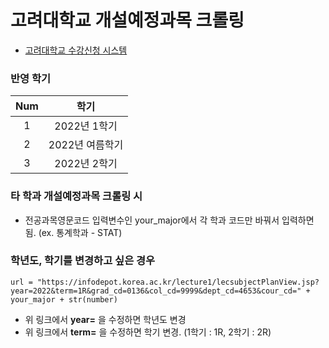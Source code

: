 # 고려대학교 개설예정과목 크롤링
- [고려대학교 수강신청 시스템](https://sugang.korea.ac.kr/)

### 반영 학기
|Num|학기|
|:------:|:------:|
|1|2022년 1학기|
|2|2022년 여름학기|
|3|2022년 2학기|

### 타 학과 개설예정과목 크롤링 시
- 전공과목영문코드 입력변수인 your_major에서 각 학과 코드만 바꿔서 입력하면 됨. (ex. 통계학과 - STAT)

### 학년도, 학기를 변경하고 싶은 경우
~~~
url = "https://infodepot.korea.ac.kr/lecture1/lecsubjectPlanView.jsp?year=2022&term=1R&grad_cd=0136&col_cd=9999&dept_cd=4653&cour_cd=" + your_major + str(number)
~~~
- 위 링크에서 **year=** 을 수정하면 학년도 변경
- 위 링크에서 **term=** 을 수정하면 학기 변경. (1학기 : 1R, 2학기 : 2R)

<!---
# 2022년 제20대 대한민국 대통령 선거 기념
- [president_20.py](https://github.com/jason2133/korea_univ_sugang_crawling/blob/master/president_20.py)
- 2022년 3월 9일 (수)
- 더불어민주당 이재명 vs 국민의힘 윤석열의 개표율 및 각 후보 득표율, 그리고 차이값을 1분 단위로 크롤링하는 코드를 추가해놓았습니다. 
--->
